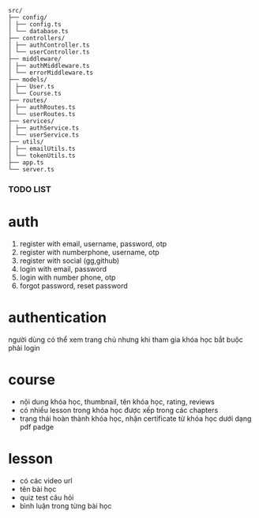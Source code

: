 ```
src/
├── config/
│ ├── config.ts
│ └── database.ts
├── controllers/
│ ├── authController.ts
│ └── userController.ts
├── middleware/
│ ├── authMiddleware.ts
│ └── errorMiddleware.ts
├── models/
│ ├── User.ts
│ └── Course.ts
├── routes/
│ ├── authRoutes.ts
│ └── userRoutes.ts
├── services/
│ ├── authService.ts
│ └── userService.ts
├── utils/
│ ├── emailUtils.ts
│ └── tokenUtils.ts
├── app.ts
└── server.ts
```

### TODO LIST

# auth

1. register with email, username, password, otp
2. register with numberphone, username, otp
3. register with social (gg,github)
4. login with email, password
5. login with number phone, otp
6. forgot password, reset password

# authentication

người dùng có thể xem trang chủ nhưng khi tham gia khóa học bắt buộc phải login

# course

-   nội dung khóa học, thumbnail, tên khóa học, rating, reviews
-   có nhiều lesson trong khóa học được xếp trong các chapters
-   trạng thái hoàn thành khóa học, nhận certificate từ khóa học dưới dạng pdf padge

# lesson

-   có các video url
-   tên bài học
-   quiz test câu hỏi
-   bình luận trong từng bài học
